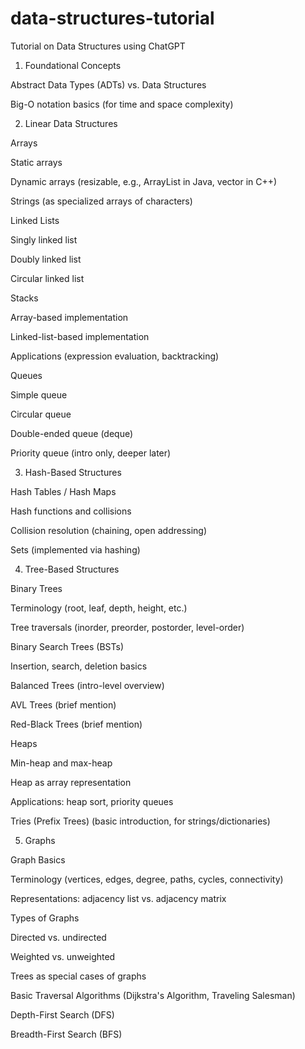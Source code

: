 # data-structures-tutorial
Tutorial on Data Structures using ChatGPT

1. Foundational Concepts

Abstract Data Types (ADTs) vs. Data Structures

Big-O notation basics (for time and space complexity)

2. Linear Data Structures

Arrays

Static arrays

Dynamic arrays (resizable, e.g., ArrayList in Java, vector in C++)

Strings (as specialized arrays of characters)

Linked Lists

Singly linked list

Doubly linked list

Circular linked list

Stacks

Array-based implementation

Linked-list-based implementation

Applications (expression evaluation, backtracking)

Queues

Simple queue

Circular queue

Double-ended queue (deque)

Priority queue (intro only, deeper later)

3. Hash-Based Structures

Hash Tables / Hash Maps

Hash functions and collisions

Collision resolution (chaining, open addressing)

Sets (implemented via hashing)

4. Tree-Based Structures

Binary Trees

Terminology (root, leaf, depth, height, etc.)

Tree traversals (inorder, preorder, postorder, level-order)

Binary Search Trees (BSTs)

Insertion, search, deletion basics

Balanced Trees (intro-level overview)

AVL Trees (brief mention)

Red-Black Trees (brief mention)

Heaps

Min-heap and max-heap

Heap as array representation

Applications: heap sort, priority queues

Tries (Prefix Trees) (basic introduction, for strings/dictionaries)

5. Graphs

Graph Basics

Terminology (vertices, edges, degree, paths, cycles, connectivity)

Representations: adjacency list vs. adjacency matrix

Types of Graphs

Directed vs. undirected

Weighted vs. unweighted

Trees as special cases of graphs

Basic Traversal Algorithms (Dijkstra's Algorithm, Traveling Salesman)

Depth-First Search (DFS)

Breadth-First Search (BFS)
